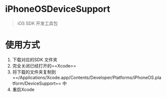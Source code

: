 # iPhoneOSDeviceSupport

> iOS SDK 开发工具包
# 使用方式
1. 下载对应的SDK 文件夹
2. 完全关闭已经打开的==Xcode==
3. 将下载的文件夹复制到 ==/Applications/Xcode.app/Contents/Developer/Platforms/iPhoneOS.platform/DeviceSupport== 中
4. 重启Xcode